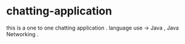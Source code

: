 # chatting-application
this is a one to one chatting application . language use -> Java , Java Networking . 
